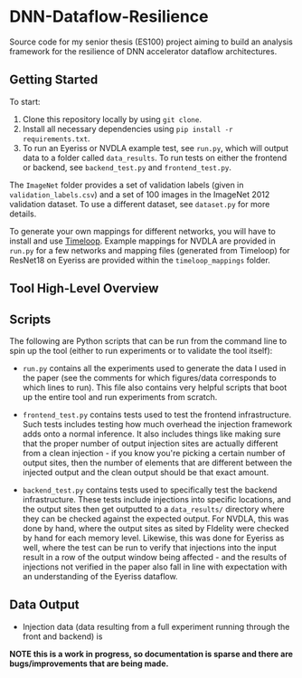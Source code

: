 # DNN-Dataflow-Resilience
Source code for my senior thesis (ES100) project aiming to build an analysis framework for the resilience of DNN accelerator dataflow architectures. 

## Getting Started
To start:
1. Clone this repository locally by using `git clone`.
2. Install all necessary dependencies using `pip install -r requirements.txt`.
3. To run an Eyeriss or NVDLA example test, see `run.py`, which will output data to a folder called `data_results`. To run tests on either the frontend or backend, see `backend_test.py` and `frontend_test.py`.

The `ImageNet` folder provides a set of validation labels (given in `validation_labels.csv`) and a set of 100 images in the ImageNet 2012 validation dataset. To use a different dataset, see `dataset.py` for more details. 

To generate your own mappings for different networks, you will have to install and use [Timeloop](https://github.com/NVlabs/timeloop). Example mappings for NVDLA are provided in `run.py` for a few networks and mapping files (generated from Timeloop) for ResNet18 on Eyeriss are provided within the `timeloop_mappings` folder.

## Tool High-Level Overview


## Scripts
The following are Python scripts that can be run from the command line to spin up the tool (either to run experiments or to validate the tool itself):

* `run.py` contains all the experiments used to generate the data I used in the paper (see the comments for which figures/data corresponds to which lines to run). This file also contains very helpful scripts that boot up the entire tool and run experiments from scratch.

* `frontend_test.py` contains tests used to test the frontend infrastructure. Such tests includes testing how much overhead the injection framework adds onto a normal inference. It also includes things like making sure that the proper number of output injection sites are actually different from a clean injection - if you know you're picking a certain number of output sites, then the number of elements that are different between the injected output and the clean output should be that exact amount. 

* `backend_test.py` contains tests used to specifically test the backend infrastructure. These tests include injections into specific locations, and the output sites then get outputted to a `data_results/` directory where they can be checked against the expected output. For NVDLA, this was done by hand, where the output sites as sited by FIdelity were checked by hand for each memory level. Likewise, this was done for Eyeriss as well, where the test can be run to verify that injections into the input result in a row of the output window being affected - and the results of injections not verified in the paper also fall in line with expectation with an understanding of the Eyeriss dataflow.

## Data Output
* Injection data (data resulting from a full experiment running through the front and backend) is 


**NOTE this is a work in progress, so documentation is sparse and there are bugs/improvements that are being made.**
